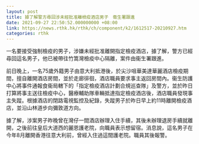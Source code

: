```yaml
---
layout: post
title: 據了解警方尋回涉未經批准離檢疫酒店男子　衞生署跟進
date: 2021-09-27 22:50:52.000000000 +08:00
link: https://news.rthk.hk/rthk/ch/component/k2/1612517-20210927.htm
categories: rthk
---
```


一名要接受強制檢疫的男子，涉嫌未經批准離開指定檢疫酒店，據了解，警方已經尋回這名男子，他已被帶往竹篙灣檢疫中心隔離，案件由衞生署跟進。

前日晚上，一名75歲外籍男子由意大利抵港後，於尖沙咀華美達華麗酒店檢疫期間，擅自離開酒店房間，並於走廊徘徊，酒店職員要求事主返回房間內。衞生防護中心將事件通報食衞局轄下的「指定檢疫酒店計劃合規巡查隊」及警方，並於昨日打算將事主送往檢疫中心，醫療輔助隊車輛抵達指定檢疫酒店後，酒店職員發現事主失蹤。根據酒店的閉路電視監控及紀錄，失蹤男子於昨日早上約11時離開檢疫酒店，並沿山林道步向彌敦道方向。

據了解，涉案男子昨晚曾在灣仔一間酒店辦理入住手續，其後未辦理退房手續就離開，之後前往皇后大道西的麗恩護老院，向職員表示想留宿。消息說，這名男子在今年8月離開香港往意大利前，曾經入住過這間護老院。職員其後報警。
